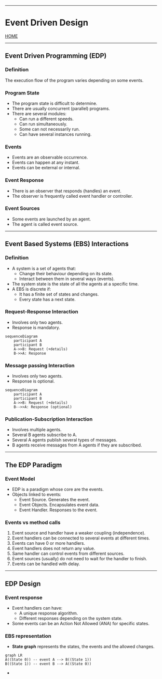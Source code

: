 
---
# Event Driven Design

[HOME](/README.md)

---
## Event Driven Programming (EDP)
### Definition
The execution flow of the program varies depending on some events.
### Program State
- The program state is difficult to determine.
- There are usually concurrent (parallel) programs.
- There are several modules:
	- Can run a different speeds.
	- Can run simultaneously.
	- Some can not necessarily run.
	- Can have several instances running.
### Events
- Events are an observable occurrence.
- Events can happen at any instant.
- Events can be external or internal.
### Event Response
- There is an observer that responds (handles) an event.
- The observer is frequently called event handler or controller.
### Event Sources
- Some events are launched by an agent.
- The agent is called event source.
---
## Event Based Systems (EBS) Interactions
### Definition
- A system is a set of agents that:
	- Change their behaviour depending on its state.
	- Interact between them in several ways (events).
- The system state is the state of all the agents at a specific time.
- A EBS is discrete if:
	- It has a finite set of states and changes.
	- Every state has a next state.
### Request-Response Interaction
- Involves only two agents.
- Response is mandatory.
```mermaid
sequenceDiagram
    participant A
    participant B
    A->>B: Request (+details)
    B->>A: Response
```
### Message passing Interaction
- Involves only two agents.
- Response is optional.
```mermaid
sequenceDiagram
    participant A
    participant B
    A->>B: Request (+details)
    B-->>A: Response (optional)
```
### Publication-Subscription Interaction
- Involves multiple agents.
- Several B agents subscribe to A.
- Several A agents publish several types of messages.
- B agents receive messages from A agents if they are subscribed.
---
## The EDP Paradigm
### Event Model
- EDP is a paradigm whose core are the events.
- Objects linked to events:
	- Event Source. Generates the event.
	- Event Objects. Encapsulates event data.
	- Event Handler. Responses to the event.
### Events vs method calls
1. Event source and handler have a weaker coupling (independence).
2. Event handlers can be connected to several events at different times.
3. Events can have 0 or more handlers.
4. Event handlers does not return any value.
5. Same handler can control events from different sources.
6. Event sources (usually) do not need to wait for the handler to finish.
7. Events can be handled with delay.
---
## EDP Design
### Event response
- Event handlers can have:
	- A unique response algorithm.
	- Different responses depending on the system state.
- Some events can be an Action Not Allowed (ANA) for specific states.
### EBS representation
- **State graph** represents the states, the events and the allowed changes.
```mermaid
graph LR
A((State 0)) -- event A --> B((State 1))
B((State 1)) -- event B --> A((State 0))

```
- 